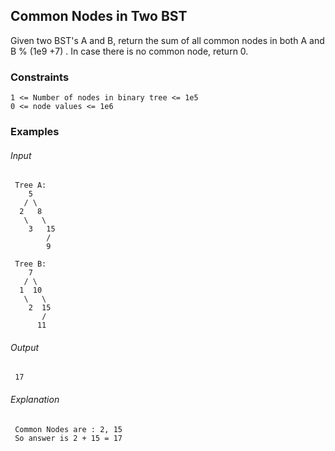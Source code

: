 ## Common Nodes in Two BST
Given two BST's A and B, return the sum of all common nodes in both A and B % (1e9 +7) .
In case there is no common node, return 0.

### Constraints
```
1 <= Number of nodes in binary tree <= 1e5
0 <= node values <= 1e6
```

### Examples
###### Input
```
 Tree A:
    5
   / \
  2   8
   \   \
    3   15
        /
        9

 Tree B:
    7
   / \
  1  10
   \   \
    2  15
       /
      11        
```
###### Output
```
 17
```

###### Explanation
```
 Common Nodes are : 2, 15
 So answer is 2 + 15 = 17
```
